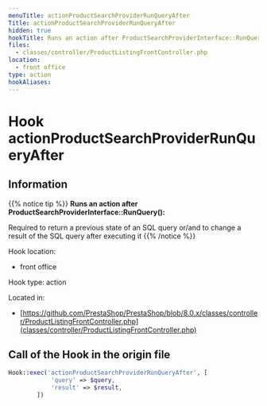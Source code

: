```yaml
---
menuTitle: actionProductSearchProviderRunQueryAfter
Title: actionProductSearchProviderRunQueryAfter
hidden: true
hookTitle: Runs an action after ProductSearchProviderInterface::RunQuery()
files:
  - classes/controller/ProductListingFrontController.php
location:
  - front office
type: action
hookAliases:
---
```


# Hook actionProductSearchProviderRunQueryAfter

## Information

{{% notice tip %}}
**Runs an action after ProductSearchProviderInterface::RunQuery():** 

Required to return a previous state of an SQL query or/and to change a result of the SQL query after executing it
{{% /notice %}}

Hook location:
  - front office

Hook type: action

Located in: 
  - [https://github.com/PrestaShop/PrestaShop/blob/8.0.x/classes/controller/ProductListingFrontController.php](classes/controller/ProductListingFrontController.php)

## Call of the Hook in the origin file

```php
Hook::exec('actionProductSearchProviderRunQueryAfter', [
            'query' => $query,
            'result' => $result,
        ])
```